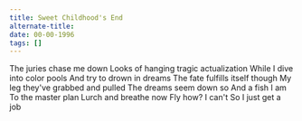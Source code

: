 ```yaml
---
title: Sweet Childhood's End
alternate-title:
date: 00-00-1996
tags: []
---
```


The juries chase me down
Looks of hanging tragic actualization
While I dive into color pools
And try to drown in dreams
The fate fulfills itself though
My leg they've grabbed and pulled
The dreams seem down so
And a fish I am
To the master plan
Lurch and breathe now
Fly how?
I can't
So I just get a job